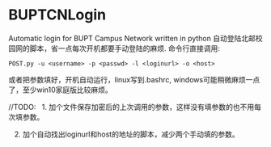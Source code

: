 # BUPTCNLogin
Automatic login for BUPT Campus Network written in python
自动登陆北邮校园网的脚本，省一点每次开机都要手动登陆的麻烦.
命令行直接调用:

    POST.py -u <username> -p <passwd> -l <loginurl> -o <host>
    
或者把参数填好，开机自动运行，linux写到.bashrc, windows可能稍微麻烦一点了，至少win10家庭版比较麻烦。


//TODO:
    1. 加个文件保存加密后的上次调用的参数，这样没有填参数的也不用每次填参数。
    
    2. 加个自动找出loginurl和host的地址的脚本，减少两个手动填的参数。
